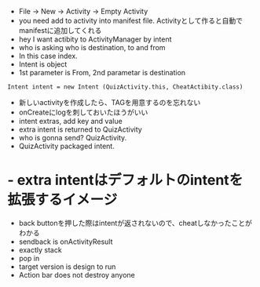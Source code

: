 - File -> New -> Activity -> Empty Activity
- you need add to activity into manifest file. Activityとして作ると自動でmanifestに追加してくれる
- hey I want actibity to ActivityManager by intent
- who is asking who is destination, to and from
- In this case index.
- Intent is object
- 1st parameter is From, 2nd parametar is destination
```
Intent intent = new Intent (QuizActivity.this, CheatActibity.class)
```
- 新しいactivityを作成したら、TAGを用意するのを忘れない
- onCreateにlogを刺しておいたほうがいい
- intent extras, add key and value
- extra intent is returned to QuizActivity
- who is gonna send? QuizActivity.
- QuizActivity packaged intent.
# - extra intentはデフォルトのintentを拡張するイメージ
- back buttonを押した際はintentが返されないので、cheatしなかったことがわかる
- sendback is onActivityResult
- exactly stack
- pop in
- target version is design to run
- Action bar does not destroy anyone
